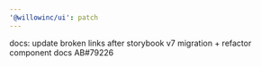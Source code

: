```yaml
---
'@willowinc/ui': patch
---
```


docs: update broken links after storybook v7 migration + refactor component docs AB#79226
